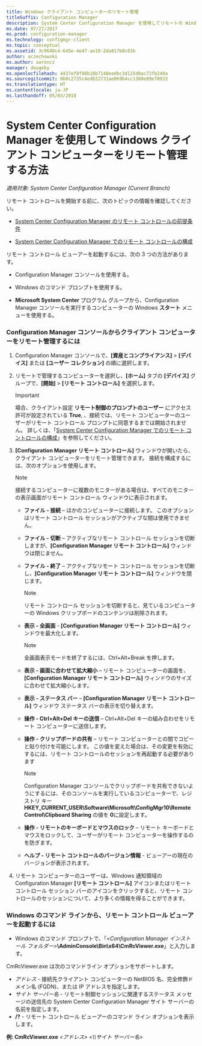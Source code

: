 ```yaml
---
title: Windows クライアント コンピューターのリモート管理
titleSuffix: Configuration Manager
description: System Center Configuration Manager を使用してリモートの Windows クライアント コンピューターを管理します。
ms.date: 07/27/2017
ms.prod: configuration-manager
ms.technology: configmgr-client
ms.topic: conceptual
ms.assetid: 3c9648c4-645e-4e47-ae10-2da817b8c83b
author: aczechowski
ms.author: aaroncz
manager: dougeby
ms.openlocfilehash: 4437ef8f88b18b7148eadbc3d125d8ac72fb240a
ms.sourcegitcommit: 0b0c2735c4ed822731ae069b4cc1380e89e78933
ms.translationtype: HT
ms.contentlocale: ja-JP
ms.lasthandoff: 05/03/2018
---
```

# <a name="how-to-remotely-administer-a-windows-client-computer-by-using-system-center-configuration-manager"></a>System Center Configuration Manager を使用して Windows クライアント コンピューターをリモート管理する方法

*適用対象: System Center Configuration Manager (Current Branch)*

リモート コントロールを開始する前に、次のトピックの情報を確認してください。  

-   [System Center Configuration Manager のリモート コントロールの前提条件](../../../../core/clients/manage/remote-control/prerequisites-for-remote-control.md)  

-   [System Center Configuration Manager でのリモート コントロールの構成](../../../../core/clients/manage/remote-control/configuring-remote-control.md)  

リモート コントロール ビューアーを起動するには、次の 3 つの方法があります。  

-   Configuration Manager コンソールを使用する。  

-   Windows のコマンド プロンプトを使用する。  

-   **Microsoft System Center** プログラム グループから、Configuration Manager コンソールを実行するコンピューターの Windows **スタート** メニューを使用する。  

### <a name="to-remotely-administer-a-client-computer-from-the-configuration-manager-console"></a>Configuration Manager コンソールからクライアント コンピューターをリモート管理するには  

1.  Configuration Manager コンソールで、**[資産とコンプライアンス]** > **[デバイス]** または **[ユーザー コレクション]** の順に選択します。  

3.  リモートで管理するコンピューターを選択し、**[ホーム]** タブの **[デバイス]** グループで、**[開始]** > **[リモート コントロール]** を選択します。  

    > [!IMPORTANT]  
    >  場合、クライアント設定 **リモート制御のプロンプトのユーザー** にアクセス許可が設定されている **True**, 、接続では、リモート コンピューターのユーザーがリモート コントロール プロンプトに同意するまでは開始されません。 詳しくは、「[System Center Configuration Manager でのリモート コントロールの構成](../../../../core/clients/manage/remote-control/configuring-remote-control.md)」を参照してください。  

4.  **[Configuration Manager リモート コントロール]** ウィンドウが開いたら、クライアント コンピューターをリモート管理できます。 接続を構成するには、次のオプションを使用します。  

    > [!NOTE]  
    >  接続するコンピューターに複数のモニターがある場合は、すべてのモニターの表示画面がリモート コントロール ウィンドウに表示されます。  

    -   **ファイル - 接続** – ほかのコンピューターに接続します。 このオプションはリモート コントロール セッションがアクティブな間は使用できません。  

    -   **ファイル - 切断** – アクティブなリモート コントロール セッションを切断しますが、**[Configuration Manager リモート コントロール]** ウィンドウは閉じません。  

    -   **ファイル - 終了** – アクティブなリモート コントロール セッションを切断し、**[Configuration Manager リモート コントロール]** ウィンドウを閉じます。  

        > [!NOTE]  
        >  リモート コントロール セッションを切断すると、見ているコンピューターの Windows クリップボードのコンテンツは削除されます。  

    -   **表示 - 全画面** - **[Configuration Manager リモート コントロール]** ウィンドウを最大化します。  

        > [!NOTE]  
        >  全画面表示モードを終了するには、Ctrl+Alt+Break を押します。  

    -   **表示 - 画面に合わせて拡大縮小** – リモート コンピューターの画面を、**[Configuration Manager リモート コントロール]** ウィンドウのサイズに合わせて拡大縮小します。  

    -   **表示 - ステータス バー** – **[Configuration Manager リモート コントロール]** ウィンドウ ステータス バーの表示を切り替えます。  

    -   **操作 - Ctrl+Alt+Del キーの送信** – Ctrl+Alt+Del キーの組み合わせをリモート コンピューターに送信します。  

    -   **操作 - クリップボードの共有** – リモート コンピューターとの間でコピーと貼り付けを可能にします。 この値を変えた場合は、その変更を有効にするには、リモート コントロールのセッションを再起動する必要があります  

        > [!NOTE]  
        >  Configuration Manager コンソールでクリップボードを共有できないようにするには、そのコンソールを実行しているコンピューターで、レジストリ キー **HKEY_CURRENT_USER\Software\Microsoft\ConfigMgr10\Remote Control\Clipboard Sharing** の値を **0**に設定します。  

    -   **操作 - リモートのキーボードとマウスのロック** – リモート キーボードとマウスをロックして、ユーザーがリモート コンピューターを操作するのを防ぎます。  

    -   **ヘルプ - リモート コントロールのバージョン情報** - ビューアーの現在のバージョンが表示されます。  

5.  リモート コンピューターのユーザーは、Windows 通知領域の Configuration Manager **[リモート コントロール]** アイコンまたはリモート コントロール セッション バーのアイコンをクリックすると、リモート コントロールのセッションについて、より多くの情報を得ることができます。  

### <a name="to-start-the-remote-control-viewer-from-the-windows-command-line"></a>Windows のコマンド ラインから、リモート コントロール ビューアーを起動するには  

-   Windows のコマンド プロンプトで、「*<Configuration Manager インストール フォルダー\>***\AdminConsole\Bin\x64\CmRcViewer.exe**」と入力します。  

CmRcViewer.exe は次のコマンドライン オプションをサポートします。  

- *アドレス* - 接続先クライアント コンピューターの NetBIOS 名、完全修飾ドメイン名 (FQDN)、または IP アドレスを指定します。
- *サイト サーバー名* - リモート制御セッションに関連するステータス メッセージの送信先の System Center Configuration Manager サイト サーバーの名前を指定します。
- **/?** - リモート コントロール ビューアーのコマンド ライン オプションを表示します。  
     
**例: CmRcViewer.exe** *<アドレス\>* *<\\\サイト サーバー名>*  
